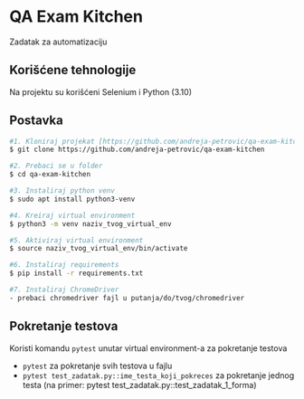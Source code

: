 # QA Exam Kitchen
Zadatak za automatizaciju

## Korišćene tehnologije
Na projektu su korišćeni Selenium i Python (3.10)

## Postavka

```sh
#1. Kloniraj projekat [https://github.com/andreja-petrovic/qa-exam-kitchen]
$ git clone https://github.com/andreja-petrovic/qa-exam-kitchen

#2. Prebaci se u folder
$ cd qa-exam-kitchen

#3. Instaliraj python venv
$ sudo apt install python3-venv

#4. Kreiraj virtual environment
$ python3 -m venv naziv_tvog_virtual_env

#5. Aktiviraj virtual environment
$ source naziv_tvog_virtual_env/bin/activate

#6. Instaliraj requirements
$ pip install -r requirements.txt

#7. Instaliraj ChromeDriver
- prebaci chromedriver fajl u putanja/do/tvog/chromedriver
```

## Pokretanje testova
Koristi komandu ```pytest``` unutar virtual environment-a za pokretanje testova
- ```pytest``` za pokretanje svih testova u fajlu
- ```pytest test_zadatak.py::ime_testa_koji_pokreces``` za pokretanje jednog testa (na primer: pytest test_zadatak.py::test_zadatak_1_forma) 

